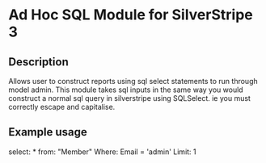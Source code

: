 # Ad Hoc SQL Module for SilverStripe 3

## Description
Allows user to construct reports using sql select statements to run through model admin.
This module takes sql inputs in the same way you would construct a normal sql query in silverstripe using SQLSelect.
ie you must correctly escape and capitalise.

## Example usage
select: *
from: "Member"
Where: Email = 'admin'
Limit: 1



